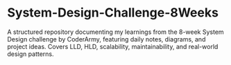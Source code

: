 # System-Design-Challenge-8Weeks
A structured repository documenting my learnings from the 8-week System Design challenge by CoderArmy, featuring daily notes, diagrams, and project ideas. Covers LLD, HLD, scalability, maintainability, and real-world design patterns.
